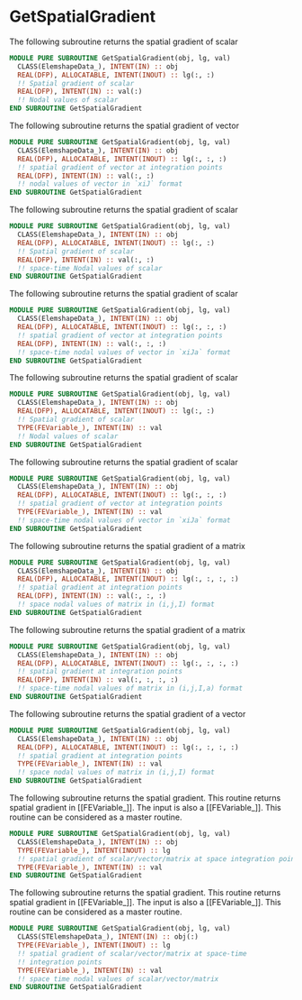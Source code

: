 # GetSpatialGradient

The following subroutine returns the spatial gradient of scalar

```fortran
MODULE PURE SUBROUTINE GetSpatialGradient(obj, lg, val)
  CLASS(ElemshapeData_), INTENT(IN) :: obj
  REAL(DFP), ALLOCATABLE, INTENT(INOUT) :: lg(:, :)
  !! Spatial gradient of scalar
  REAL(DFP), INTENT(IN) :: val(:)
  !! Nodal values of scalar
END SUBROUTINE GetSpatialGradient
```

The following subroutine returns the spatial gradient of vector

```fortran
MODULE PURE SUBROUTINE GetSpatialGradient(obj, lg, val)
  CLASS(ElemshapeData_), INTENT(IN) :: obj
  REAL(DFP), ALLOCATABLE, INTENT(INOUT) :: lg(:, :, :)
  !! spatial gradient of vector at integration points
  REAL(DFP), INTENT(IN) :: val(:, :)
  !! nodal values of vector in `xiJ` format
END SUBROUTINE GetSpatialGradient
```

The following subroutine returns the spatial gradient of scalar

```fortran
MODULE PURE SUBROUTINE GetSpatialGradient(obj, lg, val)
  CLASS(ElemshapeData_), INTENT(IN) :: obj
  REAL(DFP), ALLOCATABLE, INTENT(INOUT) :: lg(:, :)
  !! Spatial gradient of scalar
  REAL(DFP), INTENT(IN) :: val(:, :)
  !! space-time Nodal values of scalar
END SUBROUTINE GetSpatialGradient
```

The following subroutine returns the spatial gradient of scalar

```fortran
MODULE PURE SUBROUTINE GetSpatialGradient(obj, lg, val)
  CLASS(ElemshapeData_), INTENT(IN) :: obj
  REAL(DFP), ALLOCATABLE, INTENT(INOUT) :: lg(:, :, :)
  !! spatial gradient of vector at integration points
  REAL(DFP), INTENT(IN) :: val(:, :, :)
  !! space-time nodal values of vector in `xiJa` format
END SUBROUTINE GetSpatialGradient
```

The following subroutine returns the spatial gradient of scalar

```fortran
MODULE PURE SUBROUTINE GetSpatialGradient(obj, lg, val)
  CLASS(ElemshapeData_), INTENT(IN) :: obj
  REAL(DFP), ALLOCATABLE, INTENT(INOUT) :: lg(:, :)
  !! Spatial gradient of scalar
  TYPE(FEVariable_), INTENT(IN) :: val
  !! Nodal values of scalar
END SUBROUTINE GetSpatialGradient
```

The following subroutine returns the spatial gradient of scalar

```fortran
MODULE PURE SUBROUTINE GetSpatialGradient(obj, lg, val)
  CLASS(ElemshapeData_), INTENT(IN) :: obj
  REAL(DFP), ALLOCATABLE, INTENT(INOUT) :: lg(:, :, :)
  !! spatial gradient of vector at integration points
  TYPE(FEVariable_), INTENT(IN) :: val
  !! space-time nodal values of vector in `xiJa` format
END SUBROUTINE GetSpatialGradient
```

The following subroutine returns the spatial gradient of a matrix

```fortran
MODULE PURE SUBROUTINE GetSpatialGradient(obj, lg, val)
  CLASS(ElemshapeData_), INTENT(IN) :: obj
  REAL(DFP), ALLOCATABLE, INTENT(INOUT) :: lg(:, :, :, :)
  !! spatial gradient at integration points
  REAL(DFP), INTENT(IN) :: val(:, :, :)
  !! space nodal values of matrix in (i,j,I) format
END SUBROUTINE GetSpatialGradient
```

The following subroutine returns the spatial gradient of a matrix

```fortran
MODULE PURE SUBROUTINE GetSpatialGradient(obj, lg, val)
  CLASS(ElemshapeData_), INTENT(IN) :: obj
  REAL(DFP), ALLOCATABLE, INTENT(INOUT) :: lg(:, :, :, :)
  !! spatial gradient at integration points
  REAL(DFP), INTENT(IN) :: val(:, :, :, :)
  !! space-time nodal values of matrix in (i,j,I,a) format
END SUBROUTINE GetSpatialGradient
```

The following subroutine returns the spatial gradient of a vector

```fortran
MODULE PURE SUBROUTINE GetSpatialGradient(obj, lg, val)
  CLASS(ElemshapeData_), INTENT(IN) :: obj
  REAL(DFP), ALLOCATABLE, INTENT(INOUT) :: lg(:, :, :, :)
  !! spatial gradient at integration points
  TYPE(FEVariable_), INTENT(IN) :: val
  !! space nodal values of matrix in (i,j,I) format
END SUBROUTINE GetSpatialGradient
```

The following subroutine returns the spatial gradient. This routine returns spatial gradient in [[FEVariable_]]. The input is also a [[FEVariable_]]. This routine can be considered as a master routine.

```fortran
MODULE PURE SUBROUTINE GetSpatialGradient(obj, lg, val)
  CLASS(ElemshapeData_), INTENT(IN) :: obj
  TYPE(FEVariable_), INTENT(INOUT) :: lg
  !! spatial gradient of scalar/vector/matrix at space integration points
  TYPE(FEVariable_), INTENT(IN) :: val
END SUBROUTINE GetSpatialGradient
```

The following subroutine returns the spatial gradient. This routine returns spatial gradient in [[FEVariable_]]. The input is also a [[FEVariable_]]. This routine can be considered as a master routine.

```fortran
MODULE PURE SUBROUTINE GetSpatialGradient(obj, lg, val)
  CLASS(STElemshapeData_), INTENT(IN) :: obj(:)
  TYPE(FEVariable_), INTENT(INOUT) :: lg
  !! spatial gradient of scalar/vector/matrix at space-time
  !! integration points
  TYPE(FEVariable_), INTENT(IN) :: val
  !! space time nodal values of scalar/vector/matrix
END SUBROUTINE GetSpatialGradient
```

